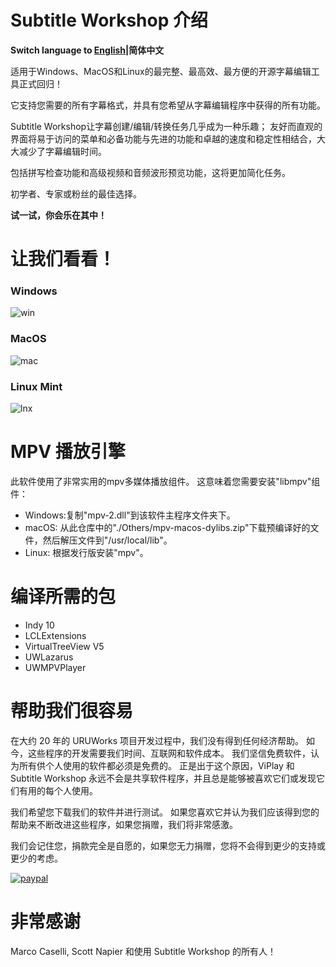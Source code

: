 # Subtitle Workshop 介绍
**Switch language to [English](/README.md)|简体中文**

适用于Windows、MacOS和Linux的最完整、最高效、最方便的开源字幕编辑工具正式回归！

它支持您需要的所有字幕格式，并具有您希望从字幕编辑程序中获得的所有功能。

Subtitle Workshop让字幕创建/编辑/转换任务几乎成为一种乐趣； 友好而直观的界面将易于访问的菜单和必备功能与先进的功能和卓越的速度和稳定性相结合，大大减少了字幕编辑时间。

包括拼写检查功能和高级视频和音频波形预览功能，这将更加简化任务。

初学者、专家或粉丝的最佳选择。 

**试一试，你会乐在其中！**

# 让我们看看！

### Windows
![win](https://uruworks.net/img/sw_win3.png)

### MacOS
![mac](https://uruworks.net/img/sw_macos2.png)

### Linux Mint
![lnx](https://uruworks.net/img/sw_linuxmint.png)

# MPV 播放引擎

此软件使用了非常实用的mpv多媒体播放组件。
这意味着您需要安装"libmpv"组件：

- Windows:复制"mpv-2.dll"到该软件主程序文件夹下。
- macOS: 从此仓库中的"./Others/mpv-macos-dylibs.zip"下载预编译好的文件，然后解压文件到"/usr/local/lib"。
- Linux: 根据发行版安装"mpv"。

# 编译所需的包

- Indy 10
- LCLExtensions
- VirtualTreeView V5
- UWLazarus
- UWMPVPlayer

# 帮助我们很容易

在大约 20 年的 URUWorks 项目开发过程中，我们没有得到任何经济帮助。 如今，这些程序的开发需要我们时间、互联网和软件成本。 我们坚信免费软件，认为所有供个人使用的软件都必须是免费的。 正是出于这个原因，ViPlay 和 Subtitle Workshop 永远不会是共享软件程序，并且总是能够被喜欢它们或发现它们有用的每个人使用。

我们希望您下载我们的软件并进行测试。 如果您喜欢它并认为我们应该得到您的帮助来不断改进这些程序，如果您捐赠，我们将非常感激。

我们会记住您，捐款完全是自愿的，如果您无力捐赠，您将不会得到更少的支持或更少的考虑。

[![paypal](https://www.paypalobjects.com/en_US/i/btn/btn_donateCC_LG.gif)](https://www.paypal.com/cgi-bin/webscr?cmd=_donations&business=uruworks@gmail.com&lc=US&item_name=Donate+to+URUWorks+Subtitle+Workshop&no_note=0&cn=&curency_code=USD&bn=PP-DonationsBF:btn_donateCC_LG.gif:NonHosted)

# 非常感谢

Marco Caselli,
Scott Napier
和使用 Subtitle Workshop 的所有人！
